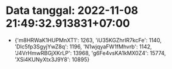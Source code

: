 # Data tanggal: 2022-11-08 21:49:32.913831+07:00

* {'m8HRWaK1HUPMnXT1': 1263, 'iU35KGZhrIR7kcFe': 1140, 'DIc5fp3SgyjYwZ8q': 1196, 'N1wjqyaFW1fMhvrb': 1142, 'J4VrHmwRBGjXKrLP': 13968, 'g6Fe4vsKA1kMX0Z4': 15774, 'XSi4KUNyXtx3J9Y8': 10895}
